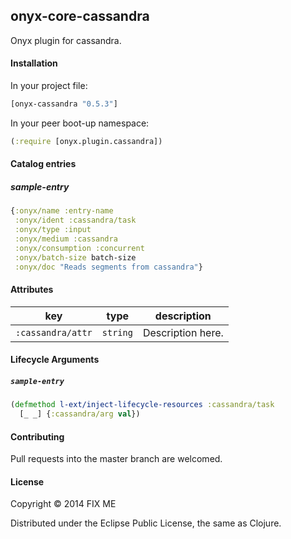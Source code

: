 ## onyx-core-cassandra

Onyx plugin for cassandra.

#### Installation

In your project file:

```clojure
[onyx-cassandra "0.5.3"]
```

In your peer boot-up namespace:

```clojure
(:require [onyx.plugin.cassandra])
```

#### Catalog entries

##### sample-entry

```clojure
{:onyx/name :entry-name
 :onyx/ident :cassandra/task
 :onyx/type :input
 :onyx/medium :cassandra
 :onyx/consumption :concurrent
 :onyx/batch-size batch-size
 :onyx/doc "Reads segments from cassandra"}
```

#### Attributes

|key                           | type      | description
|------------------------------|-----------|------------
|`:cassandra/attr`            | `string`  | Description here.

#### Lifecycle Arguments

##### `sample-entry`

```clojure
(defmethod l-ext/inject-lifecycle-resources :cassandra/task
  [_ _] {:cassandra/arg val})
```

#### Contributing

Pull requests into the master branch are welcomed.

#### License

Copyright © 2014 FIX ME

Distributed under the Eclipse Public License, the same as Clojure.
